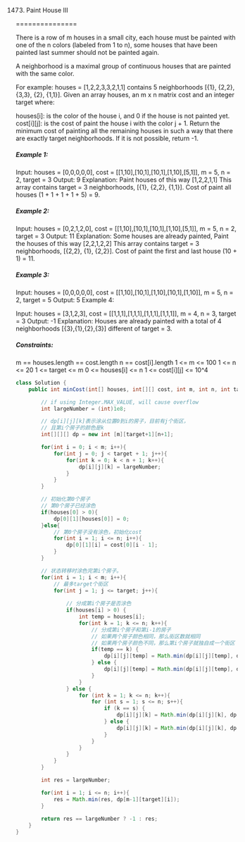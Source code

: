 1473. Paint House III

===============

There is a row of m houses in a small city, each house must be painted with one of the n colors (labeled from 1 to n), some houses that have been painted last summer should not be painted again.

A neighborhood is a maximal group of continuous houses that are painted with the same color.

For example: houses = [1,2,2,3,3,2,1,1] contains 5 neighborhoods [{1}, {2,2}, {3,3}, {2}, {1,1}].
Given an array houses, an m x n matrix cost and an integer target where:

houses[i]: is the color of the house i, and 0 if the house is not painted yet.
cost[i][j]: is the cost of paint the house i with the color j + 1.
Return the minimum cost of painting all the remaining houses in such a way that there are exactly target neighborhoods. If it is not possible, return -1.

##### Example 1:

Input: houses = [0,0,0,0,0], cost = [[1,10],[10,1],[10,1],[1,10],[5,1]], m = 5, n = 2, target = 3
Output: 9
Explanation: Paint houses of this way [1,2,2,1,1]
This array contains target = 3 neighborhoods, [{1}, {2,2}, {1,1}].
Cost of paint all houses (1 + 1 + 1 + 1 + 5) = 9.

##### Example 2:

Input: houses = [0,2,1,2,0], cost = [[1,10],[10,1],[10,1],[1,10],[5,1]], m = 5, n = 2, target = 3
Output: 11
Explanation: Some houses are already painted, Paint the houses of this way [2,2,1,2,2]
This array contains target = 3 neighborhoods, [{2,2}, {1}, {2,2}]. 
Cost of paint the first and last house (10 + 1) = 11.

##### Example 3:

Input: houses = [0,0,0,0,0], cost = [[1,10],[10,1],[1,10],[10,1],[1,10]], m = 5, n = 2, target = 5
Output: 5
Example 4:

Input: houses = [3,1,2,3], cost = [[1,1,1],[1,1,1],[1,1,1],[1,1,1]], m = 4, n = 3, target = 3
Output: -1
Explanation: Houses are already painted with a total of 4 neighborhoods [{3},{1},{2},{3}] different of target = 3.

##### Constraints:

m == houses.length == cost.length
n == cost[i].length
1 <= m <= 100
1 <= n <= 20
1 <= target <= m
0 <= houses[i] <= n
1 <= cost[i][j] <= 10^4

```java
class Solution {
    public int minCost(int[] houses, int[][] cost, int m, int n, int target) {

        // if using Integer.MAX_VALUE, will cause overflow
        int largeNumber = (int)1e8;

        // dp[i][j][k]表示涂从位置0到i的房子，目前有j个街区，
        // 且第i个房子的颜色是k
        int[][][] dp = new int [m][target+1][n+1];

        for(int i = 0; i < m; i++){
            for(int j = 0; j < target + 1; j++){
                for(int k = 0; k < n + 1; k++){
                    dp[i][j][k] = largeNumber;
                }
            }
        }

        // 初始化第0个房子
        // 第0个房子已经涂色
        if(houses[0] > 0){
            dp[0][1][houses[0]] = 0;
        }else{
            // 第0个房子没有涂色，初始化cost
            for(int i = 1; i <= n; i++){
                dp[0][1][i] = cost[0][i - 1];
            }
        }

        // 状态转移时涂色完第i个房子。
        for(int i = 1; i < m; i++){
            // 最多target个街区
            for(int j = 1; j <= target; j++){
                
                // 分成第i个房子是否涂色
                if(houses[i] > 0) {
                    int temp = houses[i];
                    for(int k = 1; k <= n; k++){
                        // 分成第i个房子和第i-1的房子
                        // 如果两个房子颜色相同，那么街区数就相同
                        // 如果两个房子颜色不同，那么第i个房子就独自成一个街区
                        if(temp == k) {
                            dp[i][j][temp] = Math.min(dp[i][j][temp], dp[i - 1][j][k]);
                        } else {
                            dp[i][j][temp] = Math.min(dp[i][j][temp], dp[i - 1][j - 1][k]);
                        }
                    }
                } else {
                    for (int k = 1; k <= n; k++){
                        for (int s = 1; s <= n; s++){
                            if (k == s) {
                                dp[i][j][k] = Math.min(dp[i][j][k], dp[i - 1][j][s] + cost[i][k - 1]);
                            } else {
                                dp[i][j][k] = Math.min(dp[i][j][k], dp[i - 1][j - 1][s] + cost[i][k - 1]);
                            }
                        }
                    }
                }
            }
        }

        int res = largeNumber;

        for(int i = 1; i <= n; i++){
            res = Math.min(res, dp[m-1][target][i]);
        }
        
        return res == largeNumber ? -1 : res;
    }
}
```

